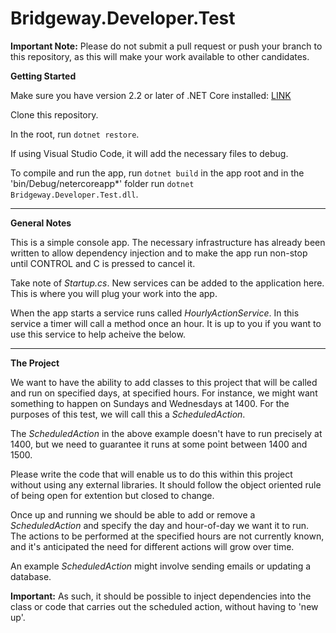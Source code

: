 # Bridgeway.Developer.Test

**Important Note:** Please do not submit a pull request or push your branch to this repository, as this will make your work available to other candidates.

**Getting Started**

Make sure you have version 2.2 or later of .NET Core installed: [LINK](https://dotnet.microsoft.com/download)

Clone this repository.

In the root, run `dotnet restore`.

If using Visual Studio Code, it will add the necessary files to debug.

To compile and run the app, run `dotnet build` in the app root and in the 'bin/Debug/netercoreapp*' folder run `dotnet Bridgeway.Developer.Test.dll`. 

---

**General Notes**

This is a simple console app. The necessary infrastructure has already been written to allow dependency injection and to make the app run non-stop until CONTROL and C is pressed to cancel it.

Take note of *Startup.cs*. New services can be added to the application here. This is where you will plug your work into the app.

When the app starts a service runs called *HourlyActionService*. In this service a timer will call a method once an hour. It is up to you if you want to use this service to help acheive the below.

---

**The Project**

We want to have the ability to add classes to this project that will be called and run on specified days, at specified hours. For instance, we might want something to happen on Sundays and Wednesdays at 1400. For the purposes of this test, we will call this a *ScheduledAction*.

The *ScheduledAction* in the above example doesn't have to run precisely at 1400, but we need to guarantee it runs at some point between 1400 and 1500.

Please write the code that will enable us to do this within this project without using any external libraries. It should follow the object oriented rule of being open for extention but closed to change. 

Once up and running we should be able to add or remove a *ScheduledAction* and specify the day and hour-of-day we want it to run. The actions to be performed at the specified hours are not currently known, and it's anticipated the need for different actions will grow over time.

An example *ScheduledAction* might involve sending emails or updating a database. 

**Important:** As such, it should be possible to inject dependencies into the class or code that carries out the scheduled action, without having to 'new up'.
